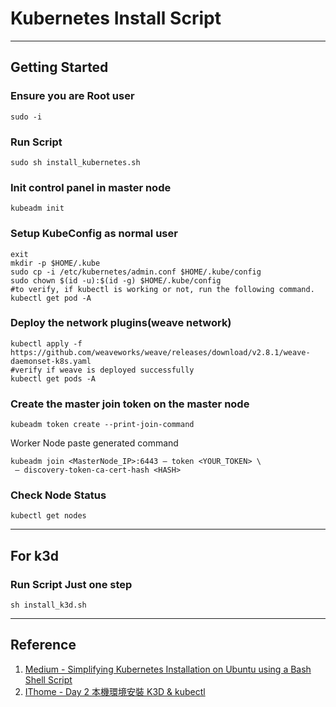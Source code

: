 # Kubernetes Install Script

---

## Getting Started

### Ensure you are Root user

```shell
sudo -i
```

### Run Script

```shell
sudo sh install_kubernetes.sh
```

### Init control panel in master node 

```shell
kubeadm init
```

### Setup KubeConfig as normal user

```shell
exit
mkdir -p $HOME/.kube
sudo cp -i /etc/kubernetes/admin.conf $HOME/.kube/config
sudo chown $(id -u):$(id -g) $HOME/.kube/config
#to verify, if kubectl is working or not, run the following command.
kubectl get pod -A
``` 

### Deploy the network plugins(weave network)

```shell
kubectl apply -f https://github.com/weaveworks/weave/releases/download/v2.8.1/weave-daemonset-k8s.yaml
#verify if weave is deployed successfully
kubectl get pods -A
```

### Create the master join token on the master node

```shell
kubeadm token create --print-join-command
```

Worker Node paste generated command

```shell
kubeadm join <MasterNode_IP>:6443 — token <YOUR_TOKEN> \
 — discovery-token-ca-cert-hash <HASH>
```

### Check Node Status

```shell
kubectl get nodes
```

---

## For k3d

### Run Script Just one step

```shell=
sh install_k3d.sh
```

---

## Reference

1. [Medium - Simplifying Kubernetes Installation on Ubuntu using a Bash Shell Script](https://medium.com/@olorunfemikawonise_56441/simplifying-kubernetes-installation-on-ubuntu-using-a-bash-shell-script-d75fed68a31)
2. [IThome - Day 2 本機環境安裝 K3D & kubectl](https://ithelp.ithome.com.tw/articles/10319629)